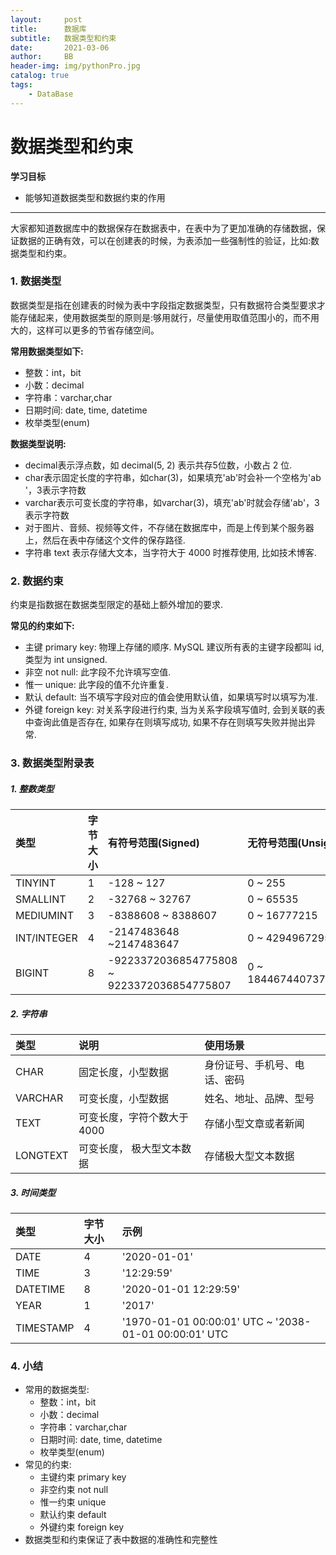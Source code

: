 ```yaml
---
layout:     post
title:      数据库
subtitle:   数据类型和约束
date:       2021-03-06
author:     BB
header-img: img/pythonPro.jpg
catalog: true
tags:
    - DataBase
---
```




数据类型和约束
============
**学习目标**

* 能够知道数据类型和数据约束的作用

---

大家都知道数据库中的数据保存在数据表中，在表中为了更加准确的存储数据，保证数据的正确有效，可以在创建表的时候，为表添加一些强制性的验证，比如:数据类型和约束。

### 1. 数据类型

数据类型是指在创建表的时候为表中字段指定数据类型，只有数据符合类型要求才能存储起来，使用数据类型的原则是:够用就行，尽量使用取值范围小的，而不用大的，这样可以更多的节省存储空间。

**常用数据类型如下:**

* 整数：int，bit
* 小数：decimal
* 字符串：varchar,char
* 日期时间: date, time, datetime
* 枚举类型\(enum\)

**数据类型说明:**

* decimal表示浮点数，如 decimal\(5, 2\) 表示共存5位数，小数占 2 位.
* char表示固定长度的字符串，如char\(3\)，如果填充'ab'时会补一个空格为'ab '，3表示字符数
* varchar表示可变长度的字符串，如varchar\(3\)，填充'ab'时就会存储'ab'，3表示字符数
* 对于图片、音频、视频等文件，不存储在数据库中，而是上传到某个服务器上，然后在表中存储这个文件的保存路径.
* 字符串 text 表示存储大文本，当字符大于 4000 时推荐使用, 比如技术博客.

### 2. 数据约束

约束是指数据在数据类型限定的基础上额外增加的要求.

**常见的约束如下:**

* 主键 primary key: 物理上存储的顺序. MySQL 建议所有表的主键字段都叫 id, 类型为 int unsigned.
* 非空 not null: 此字段不允许填写空值.
* 惟一 unique: 此字段的值不允许重复.
* 默认 default: 当不填写字段对应的值会使用默认值，如果填写时以填写为准.
* 外键 foreign key: 对关系字段进行约束, 当为关系字段填写值时, 会到关联的表中查询此值是否存在, 如果存在则填写成功, 如果不存在则填写失败并抛出异常.

### 3. 数据类型附录表

##### 1. 整数类型 

| 类型 | 字节大小 | 有符号范围\(Signed\) | 无符号范围\(Unsigned\) |
| :--- | :--- | :--- | :--- |
| TINYINT | 1 | -128 ~ 127 | 0 ~ 255 |
| SMALLINT | 2 | -32768 ~ 32767 | 0 ~ 65535 |
| MEDIUMINT | 3 | -8388608 ~ 8388607 | 0 ~ 16777215 |
| INT/INTEGER | 4 | -2147483648 ~2147483647 | 0 ~ 4294967295 |
| BIGINT | 8 | -9223372036854775808 ~ 9223372036854775807 | 0 ~ 18446744073709551615 |

##### 2. 字符串 

| 类型 | 说明 | 使用场景 |
| :--- | :--- | :--- |
| CHAR | 固定长度，小型数据 | 身份证号、手机号、电话、密码 |
| VARCHAR | 可变长度，小型数据 | 姓名、地址、品牌、型号 |
| TEXT | 可变长度，字符个数大于 4000 | 存储小型文章或者新闻 |
| LONGTEXT | 可变长度， 极大型文本数据 | 存储极大型文本数据 |

##### 3. 时间类型 

| 类型 | 字节大小 | 示例 |
| :--- | :--- | :--- |
| DATE | 4 | '2020-01-01' |
| TIME | 3 | '12:29:59' |
| DATETIME | 8 | '2020-01-01 12:29:59' |
| YEAR | 1 | '2017' |
| TIMESTAMP | 4 | '1970-01-01 00:00:01' UTC ~ '2038-01-01 00:00:01' UTC |

### 4. 小结

* 常用的数据类型:
  * 整数：int，bit
  * 小数：decimal
  * 字符串：varchar,char
  * 日期时间: date, time, datetime
  * 枚举类型\(enum\)
* 常见的约束:
  * 主键约束 primary key
  * 非空约束 not null
  * 惟一约束 unique
  * 默认约束 default
  * 外键约束 foreign key
* 数据类型和约束保证了表中数据的准确性和完整性



